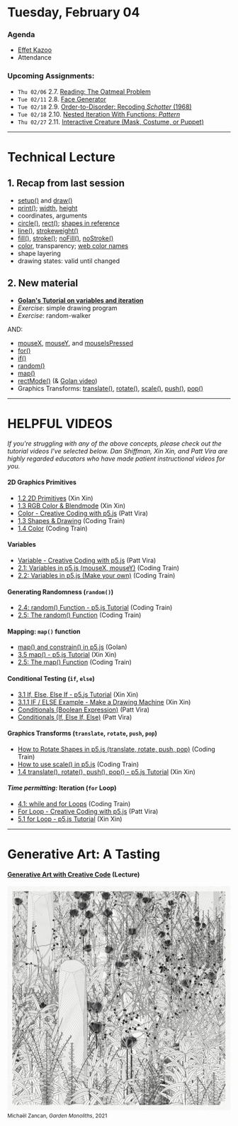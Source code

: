 # Tuesday, February 04

### Agenda

* [Effet Kazoo](https://www.youtube.com/watch?v=y9FKxMiiI6Y)
* Attendance


### Upcoming Assignments: 

* `Thu 02/06` 2.7. [Reading: The Oatmeal Problem](https://github.com/golanlevin/60-120/tree/main/2025/assignments/creative_code#27-reading-the-oatmeal-problem)
* `Tue 02/11` 2.8. [Face Generator](https://github.com/golanlevin/60-120/tree/main/2025/assignments/creative_code#28-face-generator)
* `Tue 02/18` 2.9. [Order-to-Disorder: Recoding *Schotter* (1968)](https://github.com/golanlevin/60-120/tree/main/2025/assignments/creative_code#29-order-to-disorder-recoding-schotter-1968)
* `Tue 02/18` 2.10. [Nested Iteration With Functions: *Pattern*](https://github.com/golanlevin/60-120/tree/main/2025/assignments/creative_code#210-nested-iteration-with-functions-pattern)
* `Thu 02/27` 2.11. [Interactive Creature (Mask, Costume, or Puppet)](https://github.com/golanlevin/60-120/tree/main/2025/assignments/creative_code#211-interactive-creature-mask-costume-or-puppet)


---

# Technical Lecture

## 1. Recap from last session

* [setup()](https://archive.p5js.org/reference/#/p5/setup) and [draw()](https://archive.p5js.org/reference/#/p5/draw)
* [print()](); [width](https://archive.p5js.org/reference/#/p5/width), [height](https://archive.p5js.org/reference/#/p5/height)
* coordinates, arguments
* [circle()](https://archive.p5js.org/reference/#/p5/circle), [rect()](https://archive.p5js.org/reference/#/p5/rect); [shapes in reference](https://archive.p5js.org/reference/#group-Shape)
* [line()](https://archive.p5js.org/reference/#/p5/line), [strokeweight()](https://archive.p5js.org/reference/#/p5/strokeWeight)
* [fill()](https://archive.p5js.org/reference/#/p5/fill), [stroke()](https://archive.p5js.org/reference/#/p5/stroke); [noFill()](https://archive.p5js.org/reference/#/p5/noFill), [noStroke()](https://archive.p5js.org/reference/#/p5/noStroke)
* [color](https://archive.p5js.org/reference/#/p5/color), transparency; [web color names](https://en.wikipedia.org/wiki/Web_colors)
* shape layering
* drawing states: valid until changed


## 2. New material

* [**Golan's Tutorial on variables and iteration**](https://openprocessing.org/sketch/2531328)
* *Exercise*: simple drawing program
* *Exercise*: random-walker 

AND:

* [mouseX](https://archive.p5js.org/reference/#/p5/mouseX), [mouseY](https://archive.p5js.org/reference/#/p5/mouseY), and [mouseIsPressed](https://archive.p5js.org/reference/#/p5/mouseIsPressed)
* [for()](https://archive.p5js.org/reference/#/p5/for)
* [if()](https://archive.p5js.org/reference/#/p5/if)
* [random()](https://archive.p5js.org/reference/#/p5/random)
* [map()](https://archive.p5js.org/reference/#/p5/map)
* [rectMode()](https://archive.p5js.org/reference/#/p5/rectMode) (& [Golan video](https://www.youtube.com/watch?v=F7iRdN50jf8))
* Graphics Transforms: [translate()](https://archive.p5js.org/reference/#/p5/translate), [rotate()](https://archive.p5js.org/reference/#/p5/rotate), [scale()](https://archive.p5js.org/reference/#/p5/scale), [push()](https://archive.p5js.org/reference/#/p5/push), [pop()](https://archive.p5js.org/reference/#/p5/pop)

---

# HELPFUL VIDEOS

*If you're struggling with any of the above concepts, please check out the tutorial videos I've selected below. Dan Shiffman, Xin Xin, and Patt Vira are highly regarded educators who have made patient instructional videos for you.* 

#### 2D Graphics Primitives

* [1.2 2D Primitives](https://www.youtube.com/watch?v=hISICBkFa4Q) (Xin Xin)
* [1.3 RGB Color & Blendmode](https://www.youtube.com/watch?v=fTEvHLLwSBE) (Xin Xin)
* [Color - Creative Coding with p5.js](https://www.youtube.com/watch?v=HNNxQKF8yXA&list=PLcP0K4vxUDTkm3YO1_T1Q5JW8TSux2YdG&index=4) (Patt Vira)
* [1.3 Shapes & Drawing](https://www.youtube.com/watch?v=c3TeLi6Ns1E&t=23s) (Coding Train)
* [1.4 Color](https://www.youtube.com/watch?v=riiJTF5-N7c&t=6s) (Coding Train)

#### Variables

* [Variable - Creative Coding with p5.js](https://www.youtube.com/watch?v=xhdIJo8lxWA&list=PL0beHPVMklwgMz4Z-mNp4_udo9mjBk7pn&index=5) (Patt Vira)
* [2.1: Variables in p5.js (mouseX, mouseY)](https://www.youtube.com/watch?v=RnS0YNuLfQQ&list=PLglp04UYZK_PrN6xWo_nJ-8kzyXDyFUwi) (Coding Train)
* [2.2: Variables in p5.js (Make your own)](https://www.youtube.com/watch?v=Bn_B3T_Vbxs&list=PLglp04UYZK_PrN6xWo_nJ-8kzyXDyFUwi) (Coding Train)

#### Generating Randomness (`random()`)

* [2.4: random() Function - p5.js Tutorial](https://www.youtube.com/watch?v=POn4cZ0jL-o&t=14s) (Coding Train)
* [2.5: The random() Function](https://www.youtube.com/watch?v=nfmV2kuQKwA&list=PLglp04UYZK_PrN6xWo_nJ-8kzyXDyFUwi) (Coding Train)

#### Mapping: `map()` function

* [map() and constrain() in p5.js](https://www.youtube.com/watch?v=xMZX7uJtF5Q) (Golan)
* [3.5 map() - p5.js Tutorial](https://www.youtube.com/watch?v=K1yMakbnWOs&list=PLT233rQkMw761t_nQ_6GkejNT1g3Ew4PU&index=10) (Xin Xin)
* [2.5: The map() Function](https://www.youtube.com/watch?list=PLglp04UYZK_PrN6xWo_nJ-8kzyXDyFUwi&v=nicMAoW6u1g) (Coding Train)

#### Conditional Testing (`if`, `else`)

* [3.1 If, Else, Else If - p5.js Tutorial](https://www.youtube.com/watch?v=nFQwVikjee8&list=PLT233rQkMw761t_nQ_6GkejNT1g3Ew4PU&index=5) (Xin Xin)
* [3.1.1 IF / ELSE Example - Make a Drawing Machine](https://www.youtube.com/watch?v=ucrlrVoe9Ns&list=PLT233rQkMw761t_nQ_6GkejNT1g3Ew4PU&index=6) (Xin Xin)
* [Conditionals (Boolean Expression)](https://www.youtube.com/watch?v=V8aJnrXlGhY&list=PL0beHPVMklwgMz4Z-mNp4_udo9mjBk7pn&index=6) (Patt Vira)
* [Conditionals (If, Else If, Else)](https://www.youtube.com/watch?v=btVdEgjooGE&list=PL0beHPVMklwgMz4Z-mNp4_udo9mjBk7pn&index=7) (Patt Vira)

#### Graphics Transforms (`translate`, `rotate`, `push`, `pop`)

* [How to Rotate Shapes in p5.js (translate, rotate, push, pop)](https://www.youtube.com/watch?v=o9sgjuh-CBM) (Coding Train)
* [How to use scale() in p5.js](https://www.youtube.com/watch?v=pkHZTWOoTLM) (Coding Train)
* [1.4 translate(), rotate(), push(), pop() - p5.js Tutorial](https://www.youtube.com/watch?v=maTfm84mLbo) (Xin Xin)

#### *Time permitting:* Iteration (`for` Loop)

* [4.1: while and for Loops](https://www.youtube.com/watch?v=cnRD9o6odjk&t=1s) (Coding Train)
* [For Loop - Creative Coding with p5.js](https://www.youtube.com/watch?v=SFAQ9cn5ImE&list=PL0beHPVMklwgMz4Z-mNp4_udo9mjBk7pn&index=9) (Patt Vira)
* [5.1 for Loop - p5.js Tutorial](https://www.youtube.com/watch?v=QdGeb0H5idM&list=PLT233rQkMw761t_nQ_6GkejNT1g3Ew4PU&index=12) (Xin Xin)

<!-- for next time: lerp()
* [Creative Coding Math: Linear Interpolation (Lerp Function)](https://www.youtube.com/watch?v=IwOZV19CH2Y) (Patt Vira)
-->

---

# Generative Art: A Tasting

#### [Generative Art with Creative Code](../lectures/creative_code/readme.md) (Lecture)

![zancan_monoliths.png](img/zancan_monoliths.jpg)<br /><small>Michaël Zancan, *Garden Monoliths*, 2021</small>


